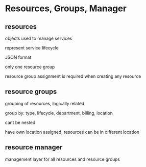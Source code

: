 # Resources, Groups, Manager

## resources

objects used to manage services

represent service lifecycle

JSON format

only one resource group

resource group assignment is required when creating any resource

## resource groups

grouping of resources, logically related

group by: type, lifecycle, department, billing, location

cant be nested

have own location assigned, resources can be in different location

## resource manager

management layer for all resources and resource groups